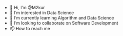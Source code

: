 - 👋 Hi, I’m @M2kur
- 👀 I’m interested in Data Science 
- 🌱 I’m currently learning Algorithm and Data Science 
- 💞️ I’m looking to collaborate on Software Development 
- 📫 How to reach me 

<!---
M2kur/M2kur is a ✨ special ✨ repository because its `README.md` (this file) appears on your GitHub profile.
You can click the Preview link to take a look at your changes.
--->
